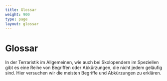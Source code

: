 ```yaml
---
title: Glossar
weight: 900
type: page
layout: glossar
---
```


# Glossar

In der Terraristik im Allgemeinen, wie auch bei Skolopendern im Speziellen gibt es eine Reihe von Begriffen oder Abkürzungen, die nicht jedem geläufig sind. Hier versuchen wir die meisten Begriffe und Abkürzungen zu erklären.